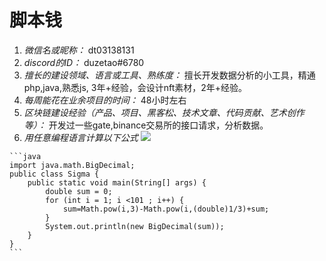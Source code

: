 # 脚本钱
1. *微信名或昵称：* dt03138131
2. *discord的ID：* duzetao#6780
3. *擅长的建设领域、语言或工具、熟练度：* 擅长开发数据分析的小工具，精通php,java,熟悉js, 3年+经验，会设计nft素材，2年+经验。
4. *每周能花在业余项目的时间：* 48小时左右
5. *区块链建设经验（产品、项目、黑客松、技术文章、代码贡献、艺术创作等）：* 开发过一些gate,binance交易所的接口请求，分析数据。
6. *用任意编程语言计算以下公式*
   ![](https://latex.codecogs.com/svg.image?\sum_{n=1}^{100}\left&space;(n^{3}-\sqrt[3]{n}&space;\right&space;))

````java#
```java
import java.math.BigDecimal;
public class Sigma {
    public static void main(String[] args) {
        double sum = 0;
        for (int i = 1; i <101 ; i++) {
            sum=Math.pow(i,3)-Math.pow(i,(double)1/3)+sum;
        }
        System.out.println(new BigDecimal(sum));
    }
}
```
````

